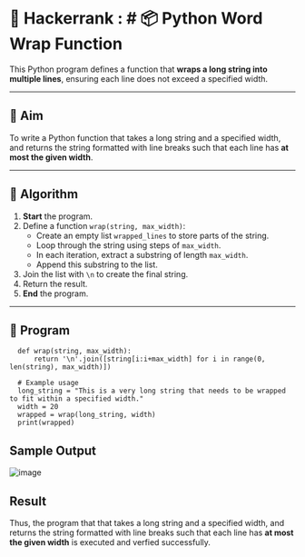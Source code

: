 # 🔄 Hackerrank : # 📦 Python Word Wrap Function

This Python program defines a function that **wraps a long string into multiple lines**, ensuring each line does not exceed a specified width.

---

## 🎯 Aim

To write a Python function that takes a long string and a specified width, and returns the string formatted with line breaks such that each line has **at most the given width**.

---

## 🧠 Algorithm

1. **Start** the program.
2. Define a function `wrap(string, max_width)`:
   - Create an empty list `wrapped_lines` to store parts of the string.
   - Loop through the string using steps of `max_width`.
   - In each iteration, extract a substring of length `max_width`.
   - Append this substring to the list.
3. Join the list with `\n` to create the final string.
4. Return the result.
5. **End** the program.

---


## 🧪 Program
      def wrap(string, max_width):
          return '\n'.join([string[i:i+max_width] for i in range(0, len(string), max_width)])
      
      # Example usage
      long_string = "This is a very long string that needs to be wrapped to fit within a specified width."
      width = 20
      wrapped = wrap(long_string, width)
      print(wrapped)
## Sample Output
![image](https://github.com/user-attachments/assets/977535bf-b74b-4382-9982-5f17f66e727a)

## Result
Thus, the program that that takes a long string and a specified width, and returns the string formatted with line breaks such that each line has **at most the given width** is executed and verfied successfully.
